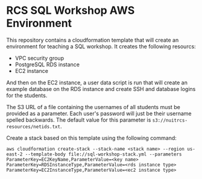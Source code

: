 # RCS SQL Workshop AWS Environment

This repository contains a cloudformation template that will create an
environment for teaching a SQL workshop. It creates the following resourcs:

- VPC security group
- PostgreSQL RDS instance
- EC2 instance

And then on the EC2 instance, a user data script is run that will create an
example database on the RDS instance and create SSH and database logins for the
students.

The S3 URL of a file containing the usernames of all students must be provided
as a parameter. Each user's password will just be their username spelled
backwards. The default value for this parameter is
`s3://nuitrcs-resources/netids.txt`.

Create a stack based on this template using the following command:

```
aws cloudformation create-stack --stack-name <stack name> --region us-east-2 --template-body file://sql-workshop-stack.yml --parameters ParameterKey=EC2KeyName,ParameterValue=<key name> ParameterKey=RDSInstanceType,ParameterValue=<rds instance type> ParameterKey=EC2InstanceType,ParameterValue=<ec2 instance type>
```